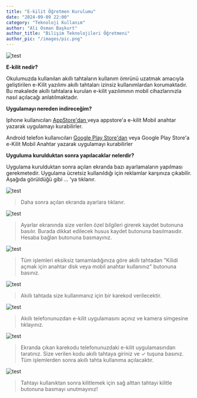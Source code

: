 ```yaml
---
title: "E-kilit Öğretmen Kurulumu"
date: "2024-09-09 22:00"
category: "Teknoloji Kullanım"
author: "Ali Osman Başkurt"
author_title: "Bilişim Teknolojileri Öğretmeni"
author_pic: "/images/pic.png"
---
```


![test](/images/e-kilit-giris.png)

**E-kilit nedir?**

Okulumuzda kullanılan akıllı tahtaların kullanım ömrünü uzatmak amacıyla geliştirilen e-Kilit yazılımı akıllı tahtaları izinsiz kullanımlardan korumaktadır. Bu makalede akıllı tahtalara kurulan e-kilit yazılımının mobil cihazlarınızla nasıl açılacağı anlatılmaktadır.

**Uygulamayı nereden indireceğim?**

Iphone kullanıcıları [ AppStore'dan ](https://apps.apple.com/us/app/e-kilit-mobil-anahtar/id6479997617) veya appstore'a e-kilit Mobil anahtar yazarak uygulamayı kurabilirler.

Android telefon kullanıcıları [Google Play Store'dan](https://play.google.com/store/apps/details?id=net.mehcan.ekilitmobil&hl=tr) veya Google Play Store'a e-Kilit Mobil Anahtar yazarak uygulamayı kurabilirler

**Uyguluma kurulduktan sonra yapılacaklar nelerdir?**

Uygulama kurulduktan sonra açılan ekranda bazı ayarlamaların yapılması gerekmetedir. Uygulama ücretsiz kullanıldığı için reklamlar karşınıza çıkabilir. Aşağıda görüldüğü gibi ... 'ya tıklanır.

![test](/images/ekilit1.png)

> Daha sonra açılan ekranda ayarlara tıklanır.

![test](/images/ekilit2.png)

> Ayarlar ekranında size verilen özel bilgileri girerek kaydet butonuna basılır. Burada dikkat edilecek husus kaydet butonuna basılmasıdır. Hesaba bağlan butonuna basmayınız.

![test](/images/ekilit3.png)

> Tüm işlemleri eksiksiz tamamladığınıza göre akıllı tahtadan "Kilidi açmak için anahtar disk veya mobil anahtar kullanınız" butonuna basınız.

![test](/images/ekilit4.png)

> Akıllı tahtada size kullanmanız için bir karekod verilecektir.

![test](/images/ekilitnew.png)

> Akıllı telefonunuzdan e-kilit uygulamasını açınız ve kamera simgesine tıklayınız.

![test](/images/ekilit7.jpeg)

> Ekranda çıkan karekodu telefonunuzdaki e-kilit uygulamasından taratınız. Size verilen kodu akıllı tahtaya giriniz ve ✓ tuşuna basınız. Tüm işlemlerden sonra akıllı tahta kullanıma açılacaktır.

![test](/images/ekilit5.png)

> Tahtayı kullanıktan sonra kilitlemek için sağ alttan tahtayı kilitle butonuna basmayı unutmayınız!

